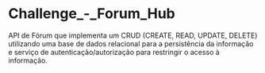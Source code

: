 # Challenge_-_Forum_Hub
API de Fórum que implementa um CRUD (CREATE, READ, UPDATE, DELETE) utilizando uma base de dados relacional para a persistência da informação e serviço de autenticação/autorização para restringir o acesso à informação.
